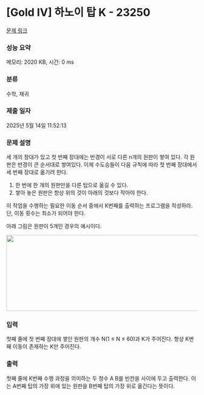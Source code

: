 # [Gold IV] 하노이 탑 K - 23250 

[문제 링크](https://www.acmicpc.net/problem/23250) 

### 성능 요약

메모리: 2020 KB, 시간: 0 ms

### 분류

수학, 재귀

### 제출 일자

2025년 5월 14일 11:52:13

### 문제 설명

<p>세 개의 장대가 있고 첫 번째 장대에는 반경이 서로 다른 n개의 원판이 쌓여 있다. 각 원판은 반경이 큰 순서대로 쌓여있다. 이제 수도승들이 다음 규칙에 따라 첫 번째 장대에서 세 번째 장대로 옮기려 한다.</p>

<ol>
	<li>한 번에 한 개의 원판만을 다른 탑으로 옮길 수 있다.</li>
	<li>쌓아 놓은 원판은 항상 위의 것이 아래의 것보다 작아야 한다.</li>
</ol>

<p>이 작업을 수행하는 필요한 이동 순서 중에서 K번째를 출력하는 프로그램을 작성하라. 단, 이동 횟수는 최소가 되어야 한다.</p>

<p>아래 그림은 원판이 5개인 경우의 예시이다.</p>

<p style="text-align: center;"><img alt="" src="https://onlinejudgeimages.s3-ap-northeast-1.amazonaws.com/problem/11729/hanoi.png" style="height:200px; width:1050px"></p>

### 입력 

 <p>첫째 줄에 첫 번째 장대에 쌓인 원판의 개수 N(1 ≤ N ≤ 60)과 K가 주어진다. 항상 K번째 이동이 존재하는 K만 주어진다.</p>

### 출력 

 <p>첫째 줄에 K번째 수행 과정을 의미하는 두 정수 A B를 빈칸을 사이에 두고 출력한다. 이는 A번째 탑의 가장 위에 있는 원판을 B번째 탑의 가장 위로 옮긴다는 뜻이다.</p>

